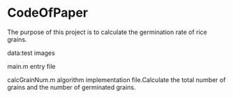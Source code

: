 # CodeOfPaper
 The purpose of this project is to calculate the germination rate of rice grains.  
 
 data:test images  
 
 main.m entry file  
 
 calcGrainNum.m algorithm implementation file.Calculate the total number of grains and the number of germinated grains.
